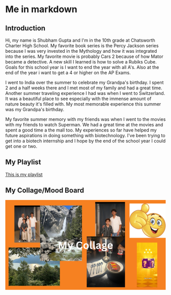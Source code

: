 # Me in markdown
## Introduction

Hi, my name is Shubham Gupta and I'm in the 10th grade at Chatsworth Charter High School. My favorite book series is the Percy Jackson series because I was very invested in the Mythology and how it was integrated into the series. My favorite movie is probably Cars 2 because of how Mator became a detective. A new skill I learned is how to solve a Rubiks Cube. Goals for this school year is I want to end the year with all A's. Also at the end of the year i want to get a 4 or higher on the AP Exams.

I went to India over the summer to celebrate my Grandpa's birthday. I spent 2 and a half weeks there and I met most of my family and had a great time. Another summer traveling experience I had was when I went to Switzerland. It was a beautiful place to see especially with the immense amount of nature beauty it's filled with. My most memorable experience this summer was my Grandpa's birthday.

My favorite summer memory with my friends was when I went to the movies with my friends to watch Superman. We had a great time at the movies and spent a good time a the mall too. My experiences so far have helped my future aspirations in doing something with biotechnology. I've been trying to get into a biotech internship and I hope by the end of the school year I could get one or two.
## My Playlist 

[This is my playlist](https://music.apple.com/us/playlist/stay-lit/pl.u-11zBJ73cN3Wryxm)
## My Collage/Mood Board
![This is my collage board](MyCollage.png)